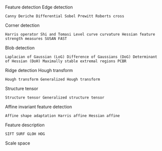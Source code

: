 Feature detection
Edge detection

    Canny Deriche Differential Sobel Prewitt Roberts cross

Corner detection

    Harris operator Shi and Tomasi Level curve curvature Hessian feature strength measures SUSAN FAST

Blob detection

    Laplacian of Gaussian (LoG) Difference of Gaussians (DoG) Determinant of Hessian (DoH) Maximally stable extremal regions PCBR

Ridge detection
Hough transform

    Hough transform Generalized Hough transform

Structure tensor

    Structure tensor Generalized structure tensor

Affine invariant feature detection

    Affine shape adaptation Harris affine Hessian affine

Feature description

    SIFT SURF GLOH HOG

Scale space
